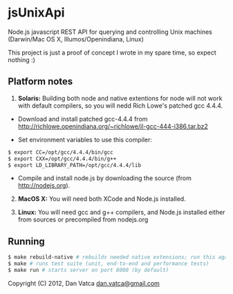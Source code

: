 jsUnixApi
=========
Node.js javascript REST API for querying and controlling Unix machines (Darwin/Mac OS X, Illumos/Openindiana, Linux)

This project is just a proof of concept I wrote in my spare time, so expect nothing :)

Platform notes
--------------

1. **Solaris:** Building both node and native extentions for node will not work with default compilers, so you will nedd Rich Lowe's patched gcc 4.4.4.

  * Download and install patched gcc-4.4.4 from http://richlowe.openindiana.org/~richlowe/il-gcc-444-i386.tar.bz2

  * Set environment variables to use this compiler:
```bash
$ export CC=/opt/gcc/4.4.4/bin/gcc
$ export CXX=/opt/gcc/4.4.4/bin/g++
$ export LD_LIBRARY_PATH=/opt/gcc/4.4.4/lib
```

  * Compile and install node.js by downloading the source (from http://nodejs.org).

2. **MacOS X:** You will need both XCode and Node.js installed.

3. **Linux:** You will need gcc and g++ compilers, and Node.js installed either from sources or precompiled from nodejs.org

Running
-------

```bash
$ make rebuild-native # rebuilds needed native extensions; run this again on new systems
$ make # runs test suite (unit, end-to-end and performance tests)
$ make run # starts server on port 8080 (by default)
```

Copyright (C) 2012, Dan Vatca <dan.vatca@gmail.com>
